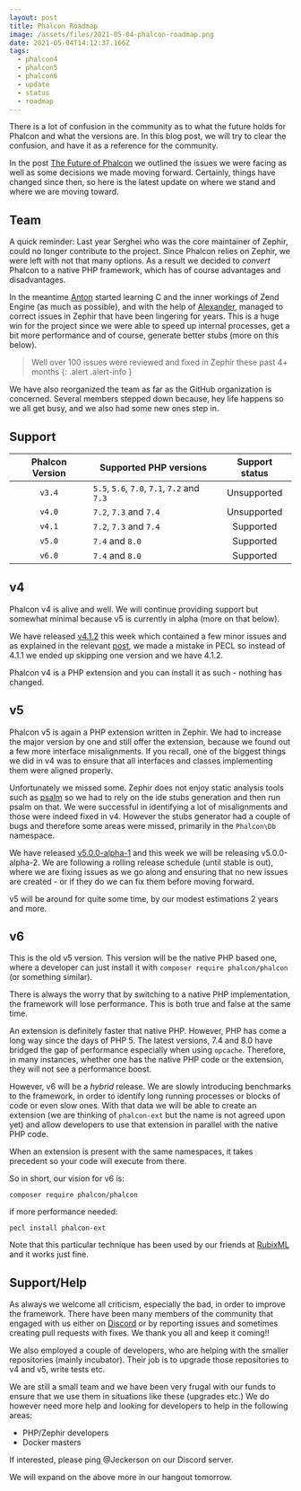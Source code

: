 ```yaml
---
layout: post
title: Phalcon Roadmap
image: /assets/files/2021-05-04-phalcon-roadmap.png
date: 2021-05-04T14:12:37.166Z
tags:
  - phalcon4
  - phalcon5
  - phalcon6
  - update
  - status
  - roadmap
---
```

There is a lot of confusion in the community as to what the future holds for Phalcon and what the versions are. In this blog post, we will try to clear the confusion, and have it as a reference for the community.
<!--more-->
In the post [The Future of Phalcon](/post/the-future-of-phalcon) we outlined the issues we were facing as well as some decisions we made moving forward. Certainly, things have changed since then, so here is the latest update on where we stand and where we are moving toward.

## Team
A quick reminder: Last year Serghei who was the core maintainer of Zephir, could no longer contribute to the project. Since Phalcon relies on Zephir, we were left with not that many options. As a result we decided to _convert_ Phalcon to a native PHP framework, which has of course advantages and disadvantages.

In the meantime [Anton](https://github.com/jeckerson) started learning C and the inner workings of Zend Engine (as much as possible), and with the help of [Alexander](https://github.com/AlexNDRmac), managed to correct issues in Zephir that have been lingering for years. This is a huge win for the project since we were able to speed up internal processes, get a bit more performance and of course, generate better stubs (more on this below).

> Well over 100 issues were reviewed and fixed in Zephir these past 4+ months
{: .alert .alert-info }

We have also reorganized the team as far as the GitHub organization is concerned. Several members stepped down because, hey life happens so we all get busy, and we also had some new ones step in.

## Support

| Phalcon Version | Supported PHP versions                      | Support status |
| :-------------: | ------------------------------------------- | :------------: |
| `v3.4`          | `5.5`, `5.6`, `7.0`, `7.1`, `7.2` and `7.3` | Unsupported    |
| `v4.0`          | `7.2`, `7.3` and `7.4`                      | Unsupported    |
| `v4.1`          | `7.2`, `7.3` and `7.4`                      | Supported      |
| `v5.0`          | `7.4` and `8.0`                             | Supported      |
| `v6.0`          | `7.4` and `8.0`                             | Supported      |

## v4
Phalcon v4 is alive and well. We will continue providing support but somewhat minimal because v5 is currently in alpha (more on that below). 

We have released [v4.1.2](https://github.com/phalcon/cphalcon/releases/tag/v4.1.2) this week which contained a few minor issues and as explained in the relevant [post](/post/phalcon-v4-1-2-released), we made a mistake in PECL so instead of 4.1.1 we ended up skipping one version and we have 4.1.2.

Phalcon v4 is a PHP extension and you can install it as such - nothing has changed.

## v5
Phalcon v5 is again a PHP extension written in Zephir. We had to increase the major version by one and still offer the extension, because we found out a few more interface misalignments. If you recall, one of the biggest things we did in v4 was to ensure that all interfaces and classes implementing them were aligned properly. 

Unfortunately we missed some. Zephir does not enjoy static analysis tools such as [psalm](https://psalm.dev/) so we had to rely on the ide stubs generation and then run psalm on that. We were successful in identifying a lot of misalignments and those were indeed fixed in v4. However the stubs generator had a couple of bugs and therefore some areas were missed, primarily in the `Phalcon\Db` namespace.

We have released [v5.0.0-alpha-1](https://github.com/phalcon/cphalcon/releases/tag/v5.0.0-alpha.1) and this week we will be releasing v5.0.0-alpha-2. We are following a rolling release schedule (until stable is out), where we are fixing issues as we go along and ensuring that no new issues are created - or if they do we can fix them before moving forward.

v5 will be around for quite some time, by our modest estimations 2 years and more.

## v6
This is the old v5 version. This version will be the native PHP based one, where a developer can just install it with `composer require phalcon/phalcon` (or something similar).

There is always the worry that by switching to a native PHP implementation, the framework will lose performance. This is both true and false at the same time. 

An extension is definitely faster that native PHP. However, PHP has come a long way since the days of PHP 5. The latest versions, 7.4 and 8.0 have bridged the gap of performance especially when using `opcache`. Therefore, in many instances, whether one has the native PHP code or the extension, they will not see a performance boost.

However, v6 will be a _hybrid_ release. We are slowly introducing benchmarks to the framework, in order to identify long running processes or blocks of code or even slow ones. With that data we will be able to create an extension (we are thinking of `phalcon-ext` but the name is not agreed upon yet) and allow developers to use that extension in parallel with the native PHP code.

When an extension is present with the same namespaces, it takes precedent so your code will execute from there.

So in short, our vision for v6 is:

`composer require phalcon/phalcon`

if more performance needed:

`pecl install phalcon-ext`

Note that this particular technique has been used by our friends at [RubixML](https://github.com/RubixML/Tensor) and it works just fine.

## Support/Help
As always we welcome all criticism, especially the bad, in order to improve the framework. There have been many members of the community that engaged with us either on [Discord](https://phalcon.io/discord) or by reporting issues and sometimes creating pull requests with fixes. We thank you all and keep it coming!!

We also employed a couple of developers, who are helping with the smaller repositories (mainly incubator). Their job is to upgrade those repositories to v4 and v5, write tests etc.

We are still a small team and we have been very frugal with our funds to ensure that we use them in situations like these (upgrades etc.) We do however need more help and looking for developers to help in the following areas:

- PHP/Zephir developers
- Docker masters

If interested, please ping @Jeckerson on our Discord server.

We will expand on the above more in our hangout tomorrow.










